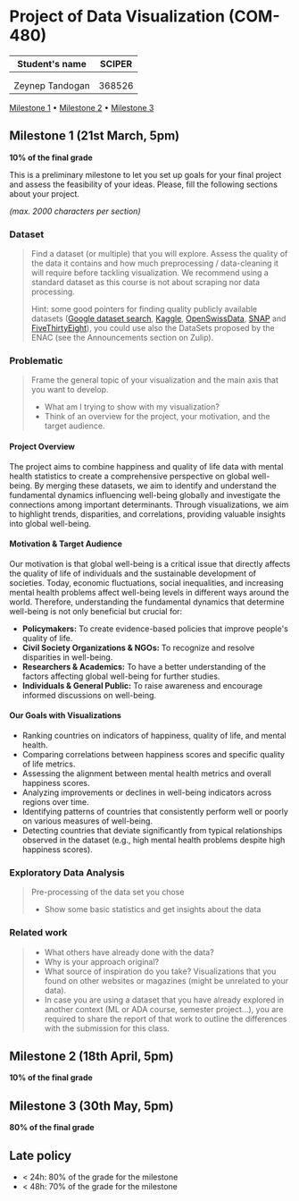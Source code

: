 # Project of Data Visualization (COM-480)

| Student's name | SCIPER |
| -------------- | ------ |
| | |
| | |
| Zeynep Tandogan | 368526 |

[Milestone 1](#milestone-1) • [Milestone 2](#milestone-2) • [Milestone 3](#milestone-3)

## Milestone 1 (21st March, 5pm)

**10% of the final grade**

This is a preliminary milestone to let you set up goals for your final project and assess the feasibility of your ideas.
Please, fill the following sections about your project.

*(max. 2000 characters per section)*

### Dataset

> Find a dataset (or multiple) that you will explore. Assess the quality of the data it contains and how much preprocessing / data-cleaning it will require before tackling visualization. We recommend using a standard dataset as this course is not about scraping nor data processing.
>
> Hint: some good pointers for finding quality publicly available datasets ([Google dataset search](https://datasetsearch.research.google.com/), [Kaggle](https://www.kaggle.com/datasets), [OpenSwissData](https://opendata.swiss/en/), [SNAP](https://snap.stanford.edu/data/) and [FiveThirtyEight](https://data.fivethirtyeight.com/)), you could use also the DataSets proposed by the ENAC (see the Announcements section on Zulip).

### Problematic

> Frame the general topic of your visualization and the main axis that you want to develop.
> - What am I trying to show with my visualization?
> - Think of an overview for the project, your motivation, and the target audience.

#### Project Overview

The project aims to combine happiness and quality of life data with mental health statistics to create a comprehensive perspective on global well-being. By merging these datasets, we aim to identify and understand the fundamental dynamics influencing well-being globally and investigate the connections among important determinants. Through visualizations, we aim to highlight trends, disparities, and correlations, providing valuable insights into global well-being.

#### Motivation & Target Audience

Our motivation is that global well-being is a critical issue that directly affects the quality of life of individuals and the sustainable development of societies. Today, economic fluctuations, social inequalities, and increasing mental health problems affect well-being levels in different ways around the world. Therefore, understanding the fundamental dynamics that determine well-being is not only beneficial but crucial for:

- **Policymakers:** To create evidence-based policies that improve people's quality of life.
- **Civil Society Organizations & NGOs:** To recognize and resolve disparities in well-being.
- **Researchers & Academics:** To have a better understanding of the factors affecting global well-being for further studies.
- **Individuals & General Public:** To raise awareness and encourage informed discussions on well-being.

#### Our Goals with Visualizations

- Ranking countries on indicators of happiness, quality of life, and mental health.
- Comparing correlations between happiness scores and specific quality of life metrics.
- Assessing the alignment between mental health metrics and overall happiness scores.
- Analyzing improvements or declines in well-being indicators across regions over time.
- Identifying patterns of countries that consistently perform well or poorly on various measures of well-being.
- Detecting countries that deviate significantly from typical relationships observed in the dataset (e.g., high mental health problems despite high happiness scores).
  
### Exploratory Data Analysis

> Pre-processing of the data set you chose
> - Show some basic statistics and get insights about the data

### Related work


> - What others have already done with the data?
> - Why is your approach original?
> - What source of inspiration do you take? Visualizations that you found on other websites or magazines (might be unrelated to your data).
> - In case you are using a dataset that you have already explored in another context (ML or ADA course, semester project...), you are required to share the report of that work to outline the differences with the submission for this class.

## Milestone 2 (18th April, 5pm)

**10% of the final grade**


## Milestone 3 (30th May, 5pm)

**80% of the final grade**


## Late policy

- < 24h: 80% of the grade for the milestone
- < 48h: 70% of the grade for the milestone

